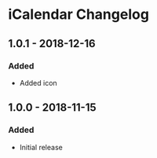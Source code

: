 # iCalendar Changelog

## 1.0.1 - 2018-12-16
### Added
- Added icon

## 1.0.0 - 2018-11-15
### Added
- Initial release
